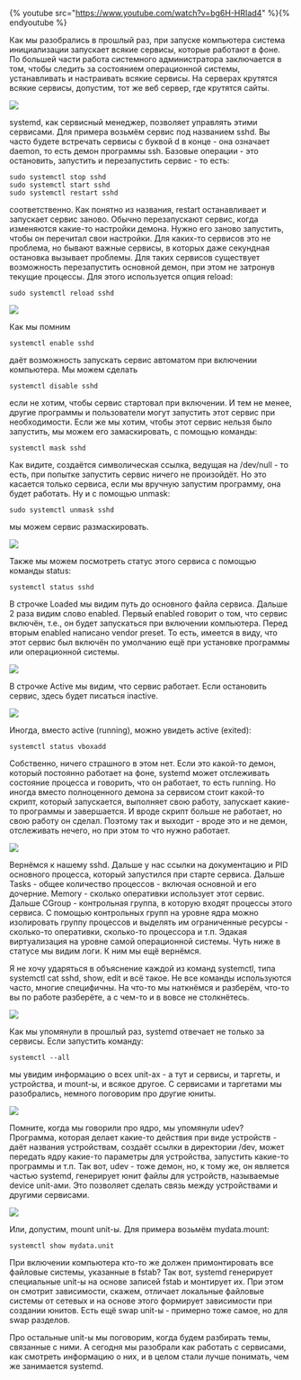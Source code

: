 {% youtube src="https://www.youtube.com/watch?v=bg6H-HRIad4" %}{% endyoutube %}

Как мы разобрались в прошлый раз, при запуске компьютера система инициализации запускает всякие сервисы, которые работают в фоне. По большей части работа системного администратора заключается в том, чтобы следить за состоянием операционной системы, устанавливать и настраивать всякие сервисы. На серверах крутятся всякие сервисы, допустим, тот же веб сервер,  где крутятся сайты.

![](images/35/basicops.png)

systemd, как сервисный менеджер, позволяет управлять этими сервисами. Для примера возьмём сервис под названием sshd. Вы часто будете встречать сервисы с буквой d в конце - она означает daemon, то есть демон программы ssh. Базовые операции - это остановить, запустить и перезапустить сервис - то есть:

```
sudo systemctl stop sshd
sudo systemctl start sshd
sudo systemctl restart sshd
```
соответственно. Как понятно из названия, restart останавливает и запускает сервис заново. Обычно перезапускают сервис, когда изменяются какие-то настройки демона. Нужно его заново запустить, чтобы он перечитал свои настройки. Для каких-то сервисов это не проблема, но бывают важные сервисы, в которых даже секундная остановка вызывает проблемы. Для таких сервисов существует возможность перезапустить основной демон, при этом не затронув текущие процессы. Для этого используется опция reload:
 
```
sudo systemctl reload sshd
```


![](images/35/mask.png)

Как мы помним

```
systemctl enable sshd
```

даёт возможность запускать сервис автоматом при включении компьютера. Мы можем сделать

```
systemctl disable sshd
```

если не хотим, чтобы сервис стартовал при включении. И тем не менее, другие программы и пользователи могут запустить этот сервис при необходимости. Если же мы хотим, чтобы этот сервис нельзя было запустить, мы можем его замаскировать, с помощью команды:

```
systemctl mask sshd
```

Как видите, создаётся символическая ссылка, ведущая на /dev/null - то есть, при попытке запустить сервис ничего не произойдёт. Но это касается только сервиса, если мы вручную запустим программу, она будет работать. Ну и с помощью unmask:

```
sudo systemctl unmask sshd
```

мы можем сервис размаскировать.

![](images/35/status.png)

Также мы можем посмотреть статус этого сервиса с помощью команды status:

```
systemctl status sshd
```

В строчке Loaded мы видим путь до основного файла сервиса. Дальше 2 раза видим слово enabled. Первый enabled говорит о том, что сервис включён, т.е., он будет запускаться при включении компьютера. Перед вторым enabled написано vendor preset. То есть, имеется в виду, что этот сервис был включён по умолчанию ещё при установке программы или операционной системы.

![](images/35/statusstop.png)

В строчке Active мы видим, что сервис работает. Если остановить сервис, здесь будет писаться inactive.

![](images/35/exited.png)

Иногда, вместо active (running), можно увидеть active (exited):

```
systemctl status vboxadd
```

Собственно, ничего страшного в этом нет. Если это какой-то демон, который постоянно работает на фоне, systemd может отслеживать состояние процесса и говорить, что он работает, то есть running. Но иногда вместо полноценного демона за сервисом стоит какой-то скрипт, который запускается, выполняет свою работу, запускает какие-то программы и завершается. И вроде скрипт больше не работает, но свою работу он сделал. Поэтому так и выходит - вроде это и не демон, отслеживать нечего, но при этом то что нужно работает.

![](images/35/status.png)

Вернёмся к нашему sshd. Дальше у нас ссылки на документацию и PID основного процесса, который запустился при старте сервиса. Дальше Tasks - общее количество процессов - включая основной и его дочерние. Memory  - сколько  оперативки использует этот сервис. Дальше CGroup - контрольная группа, в которую входят процессы этого сервиса. С помощью контрольных групп на уровне ядра можно изолировать группу процессов и выделять им ограниченные ресурсы - сколько-то оперативки, сколько-то процессора и т.п. Эдакая виртуализация на уровне самой операционной системы. Чуть ниже в статусе мы видим логи. К ним мы ещё вернёмся.

Я не хочу ударяться в объяснение каждой из команд systemctl, типа systemctl cat sshd, show, edit и всё такое. Не все команды используются часто, многие специфичны. На что-то мы наткнёмся и разберём, что-то вы по работе разберёте, а с чем-то и в вовсе не столкнётесь.

![](images/35/systemd.png)

Как мы упомянули в прошлый раз, systemd отвечает не только за сервисы. Если запустить команду:

```
systemctl --all
```

мы увидим информацию о всех unit-ах - а тут и сервисы, и таргеты, и устройства, и mount-ы, и всякое другое. С сервисами и таргетами мы разобрались, немного поговорим про другие юниты.

![](images/35/udev.png)

Помните, когда мы говорили про ядро, мы упомянули udev? Программа, которая делает какие-то действия при виде устройств - даёт названия устройствам, создаёт ссылки в директории /dev, может передать ядру какие-то параметры для устройства, запустить какие-то программы и т.п. Так вот, udev - тоже демон, но, к тому же, он является частью systemd, генерирует юнит файлы для устройств, называемые device unit-ами. Это позволяет сделать связь между устройствами и другими сервисами.

![](images/35/mount.png)

Или, допустим, mount unit-ы. Для примера возьмём mydata.mount:

```
systemctl show mydata.unit
```

При включении компьютера кто-то же должен примонтировать все файловые системы, указанные в fstab? Так вот, systemd генерирует специальные unit-ы на основе записей fstab и монтирует их. При этом он смотрит зависимости, скажем, отличает локальные файловые системы от сетевых и на основе этого формирует зависимости при создании юнитов. Есть ещё swap unit-ы - примерно тоже самое, но для swap разделов.

Про остальные unit-ы мы поговорим, когда будем разбирать темы, связанные с ними. А сегодня мы разобрали как работать с сервисами, как смотреть информацию о них, и в целом стали лучше понимать, чем же занимается systemd.
